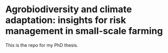 # Agrobiodiversity and climate adaptation: insights for risk management in small-scale farming 

This is the repo for my PhD thesis.
